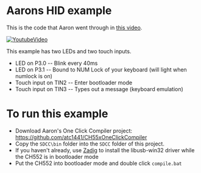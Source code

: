 # Aarons HID example

This is the code that Aaron went through in [this video](https://www.youtube.com/watch?v=cSYMe4xyGeo).

[![YoutubeVideo](https://img.youtube.com/vi/cSYMe4xyGeo/0.jpg)](https://www.youtube.com/watch?v=cSYMe4xyGeo)

This example has two LEDs and two touch inputs.

- LED on P3.0 -- Blink every 40ms
- LED on P3.1 -- Bound to NUM Lock of your keyboard (will light when numlock is on)
- Touch input on TIN2 -- Enter bootloader mode
- Touch input on TIN3 -- Types out a message (keyboard emulation)

# To run this example

- Download Aaron's One Click Compiler project: https://github.com/atc1441/CH55xOneClickCompiler
- Copy the `SDCC\bin` folder into the `SDCC` folder of this project.
- If you haven't already, use [Zadig](https://zadig.akeo.ie/) to install the libusb-win32 driver while the CH552 is in bootloader mode
- Put the CH552 into bootloader mode and double click `compile.bat`
